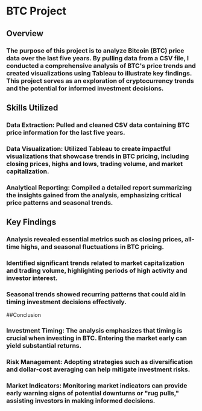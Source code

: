 # BTC Project
## Overview
### The purpose of this project is to analyze Bitcoin (BTC) price data over the last five years. By pulling data from a CSV file, I conducted a comprehensive analysis of BTC's price trends and created visualizations using Tableau to illustrate key findings. This project serves as an exploration of cryptocurrency trends and the potential for informed investment decisions.

## Skills Utilized
### Data Extraction: Pulled and cleaned CSV data containing BTC price information for the last five years.
### Data Visualization: Utilized Tableau to create impactful visualizations that showcase trends in BTC pricing, including closing prices, highs and lows, trading volume, and market capitalization.
### Analytical Reporting: Compiled a detailed report summarizing the insights gained from the analysis, emphasizing critical price patterns and seasonal trends.

## Key Findings
### Analysis revealed essential metrics such as closing prices, all-time highs, and seasonal fluctuations in BTC pricing.
### Identified significant trends related to market capitalization and trading volume, highlighting periods of high activity and investor interest.
### Seasonal trends showed recurring patterns that could aid in timing investment decisions effectively.

##Conclusion
### Investment Timing: The analysis emphasizes that timing is crucial when investing in BTC. Entering the market early can yield substantial returns.
### Risk Management: Adopting strategies such as diversification and dollar-cost averaging can help mitigate investment risks.
### Market Indicators: Monitoring market indicators can provide early warning signs of potential downturns or "rug pulls," assisting investors in making informed decisions.
